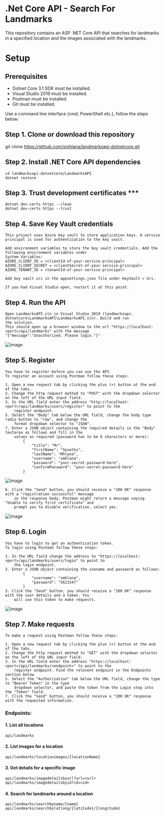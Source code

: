 # .Net Core API - Search For Landmarks
This repository contains an ASP .NET Core API that searches for landmarks in a specified location and the images associated with the landmarks.

# Setup
## Prerequisites
- Dotnet Core 3.1 SDK must be installed.
- Visual Studio 2019 must be installed.
- Postman must be installed.
- Git must be installed.

Use a command line interface (cmd, PowerShell etc.), follow the steps below:

## Step 1. Clone or download this repository
git clone https://github.com/smhlana/landmarksapi-dotnetcore.git

## Step 2. Install .NET Core API dependencies
    cd landmarksapi-dotnetcore/LandmarksAPI
    dotnet restore
    
## Step 3. Trust development certificates ***
    dotnet dev-certs https --clean
    dotnet dev-certs https --trust
    
## Step 4. Save Key Vault credentials
    This project uses Azure key vault to store application keys. A service principal is used for authentication to the key vault. 
    
    Add environment variables to store the key vault credentials. Add the following environment variables under 
    System Variables:
    AZURE_CLIENT_ID = <clientId-of-your-service-principal>
    AZURE_CLIENT_SECRET = <clientSecret-of-your-service-principal>
    AZURE_TENANT_ID = <tenantId-of-your-service-principal>
    
    Add key vault uri in the appsettings.json file under KeyVault > Uri.
    
    If you had Visual Studio open, restart it at this point.

## Step 4. Run the API
    Open LandmarksAPI.sln in Visual Studio 2019 (landmarksapi-dotnetcore\LandmarksAPI\LandmarksAPI.sln). Build and run
    the solution.
    This should open up a browser window to the url "https://localhost:<port>/api/landmarks" with the message 
    "{"message":"Unauthorized. Please login."}"
![image](https://user-images.githubusercontent.com/11193045/111881743-a29c3280-89ba-11eb-99a0-9925902eae43.png)

## Step 5. Register
    You have to register before you can use the API.
    To register an account using Postman follow these steps:
    
    1. Open a new request tab by clicking the plus (+) button at the end of the tabs.
    2. Change the http request method to "POST" with the dropdown selector on the left of the URL input field.
    3. In the URL field enter the address "http://localhost:<port>/api/landmarks/users/register" to point to the 
        register endpoint.
    5. Select the "Body" tab below the URL field, change the body type radio button to "raw", and change the 
        format dropdown selector to "JSON".
    7. Enter a JSON object containing the required details in the "Body" textarea as follows and fill in the 
        values as required (password has to be 6 characters or more):
            {
                "title": "Mr",
                "firstName": "Sesethu",
                "lastName": "Mhlana",
                "username": "smhlana",
                "password": "your-secret-password-here",
                "confirmPassword": "your-secret-password-here"
            }
![image](https://user-images.githubusercontent.com/11193045/111899076-d9ae2a80-8a32-11eb-83aa-bcaf959e8299.png)

    6. Click the "Send" button, you should receive a "200 OK" response with a "registration successful" message 
        in the response body. Postman might return a message saying "Unable to verify first certificate" and 
        prompt you to disable verification, select yes.
![image](https://user-images.githubusercontent.com/11193045/111867185-1b7b9a00-897b-11eb-9f7a-d85c665fe213.png)

## Step 6. Login
    You have to login to get an authentication token.
    To login using Postman follow these steps:
    
    1. In the URL field change the address to "https://localhost:<port>/api/landmarks/users/login" to point to 
        the login endpoint.
    3. Enter a JSON object containing the usename and password as follows:
            {
                "username": "smhlana",
                "password": "5621547"
            }
    3. Click the "Send" button, you should receive a "200 OK" response with the user details and a token. You 
        will use this token to make requests.
![image](https://user-images.githubusercontent.com/11193045/111898987-25ac9f80-8a32-11eb-8868-752524218374.png)

## Step 7. Make requests
    To make a request using Postman follow these steps:
    
    1. Open a new request tab by clicking the plus (+) button at the end of the tabs.
    2. Change the http request method to "GET" with the dropdown selector on the left of the URL input field.
    3. In the URL field enter the address "https://localhost:<port>/api/landmarks/<endpoint>" to point to the 
        register endpoint. Find the relevent endpoint in the Endpoints section below
    5. Select the "Authorization" tab below the URL field, change the type to "Bearer Token" in the type 
        dropdown selector, and paste the token from the Login step into the "Token" field.
    7. Click the "Send" button, you should receive a "200 OK" response with the requested information.
    
### Endpoints:
#### 1. List all locations
    api/landmarks
    
#### 2. List images for a location
    api/landmarks/locationimages/{locationName}
    
#### 3. Get details for a specific image
    api/landmarks/imagedetailsbyurl?url=<url>
    api/landmarks/imagedetailsbyid?id=<id>
    
#### 4. Search for landmarks around a location
    api/landmarks/searchbyname/{name}
    api/landmarks/searchbylatlong/{latitude}/{longitude}
    
